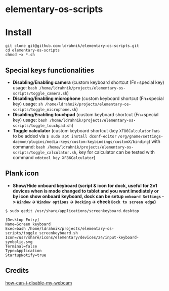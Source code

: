 # elementary-os-scripts

# Install

```
git clone git@github.com:ldrahnik/elementary-os-scripts.git
cd elementary-os-scripts
chmod +x *.sh
```

## Special keys functionalities

- **Disabling/Enabling camera** (custom keyboard shortcut (Fn+special key) usage: `bash /home/ldrahnik/projects/elementary-os-scripts/toggle_camera.sh`)
- **Disabling/Enabling microphone** (custom keyboard shortcut (Fn+special key) usage: `sh /home/ldrahnik/projects/elementary-os-scripts/toggle_microphone.sh`)
- **Disabling/Enabling touchpad** (custom keyboard shortcut (Fn+special key) usage: `bash /home/ldrahnik/projects/elementary-os-scripts/toggle_touchpad.sh`)
- **Toggle calculator** (custom keyboard shortcut (key `XF86Calculator` has to be added via `$ sudo apt install dconf-editor` `/org/gnome/settings-daemon/plugins/media-keys/custom-keybindings/customX/binding`) with command: `bash /home/ldrahnik/projects/elementary-os-scripts/toggle_calculator.sh`, key for calculator can be tested with command `xdotool key XF86Calculator`)

## Plank icon

- **Show/Hide onboard keyboard (script & icon for dock, useful for 2v1 devices when is mode changed to tablet and you want imediately or by icon show onboard keyboard, dock can be setup `onboard Settings` -> `Window` -> `Window options` -> `Docking` -> check `Dock to screen edge`)**

```
$ sudo gedit /usr/share/applications/screenkeyboard.desktop
```
```
[Desktop Entry]
Name=Screen keyboard
Exec=bash /home/ldrahnik/projects/elementary-os-scripts/toggle_screenkeyboard.sh
Icon=/usr/share/icons/elementary/devices/24/input-keyboard-symbolic.svg
Terminal=false
Type=Application
StartupNotify=true
```

## Credits

[how-can-i-disable-my-webcam](https://askubuntu.com/questions/166809/how-can-i-disable-my-webcam)
